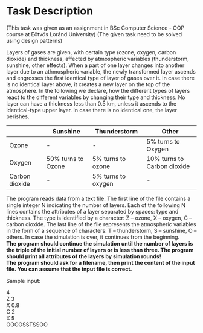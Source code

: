 # Task Description
(This task was given as an assignment in BSc Computer Science - OOP course at Eötvös Loránd University)
(The given task need to be solved using design patterns)

Layers of gases are given, with certain type (ozone, oxygen, carbon dioxide) and thickness, affected by atmospheric variables (thunderstorm, sunshine, other effects). When a part of one layer changes into another layer due to an athmospheric variable, the newly transformed layer ascends and engrosses the first identical type of layer of gases over it. In case there is no identical layer above, it creates a new layer on the top of the atmosphere.
In the following we declare, how the different types of layers react to the different variables by changing their type and thickness.
No layer can have a thickness less than 0.5 km, unless it ascends to the identical-type upper layer. In case there is no identical one, the layer perishes.


|                | Sunshine           | Thunderstorm       | Other                       |
|----------------|--------------------|--------------------|-----------------------------|
| Ozone          | -                  | -                  | 5% turns to Oxygen          |
| Oxygen         | 50% turns to Ozone | 5% turns to ozone  | 10% turns to Carbon dioxide |
| Carbon dioxide | -                  | 5% turns to oxygen | -                           |


The program reads data from a text file. The first line of the file contains a single integer N indicating the number of layers. Each of the following N lines contains the attributes of a layer separated by spaces: type and thickness. The type is identified by a character: Z – ozone, X – oxygen, C – carbon dioxide.
The last line of the file represents the atmospheric variables in the form of a sequence of characters: T – thunderstorm, S – sunshine, O – others. In case the simulation is over, it continues from the beginning.  
**The program should continue the simulation until the number of layers is the triple of the initial number of layers or is less than three. The program should print all attributes of the layers by simulation rounds!**  
**The program should ask for a filename, then print the content of the input file. You can assume that the input file is correct.**

Sample input: 

4  
Z 3  
X 0.8  
C 2  
X 5  
OOOOSSTSSOO   
